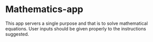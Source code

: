 # Mathematics-app
This app servers a single purpose and that is to solve mathematical equations. User inputs should be given properly to the instructions suggested.

